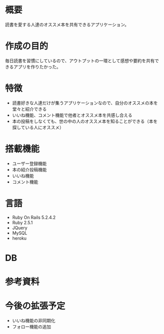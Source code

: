 # 概要
読書を愛する人達のオススメ本を共有できるアプリケーション。

# 作成の目的
毎日読書を習慣にしているので、アウトプットの一環として感想や要約を共有できるアプリを作りたかった。

# 特徴
- 読書好きな人達だけが集うアプリケーションなので、自分のオススメの本を堂々と紹介できる<br>
- いいね機能、コメント機能で他者とオススメ本を共感し合える<br>
- 本の投稿をしなくても、世の中の人のオススメ本を知ることができる（本を探している人にオススメ）<br>

# 搭載機能
- ユーザー登録機能<br>
- 本の紹介投稿機能<br>
- いいね機能<br>
- コメント機能<br>

# 言語
- Ruby On Rails 5.2.4.2 <br>
- Ruby 2.5.1 <br>
- JQuery <br>
- MySQL <br>
- heroku <br>

# DB

# 参考資料


# 今後の拡張予定
- いいね機能の非同期化
- フォロー機能の追加


